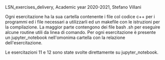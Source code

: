 LSN_exercises_delivery, Academic year 2020-2021, Stefano Villani

Ogni esercitazione ha la sua cartella contenente i file col codice c++ per i programmi ed i file necessari a utilizzarli ed un makefile con le istruzioni per la compilazione.
 La maggior parte contengono dei file bash .sh per eseguire alcune routine utili da linea di comando.
Per ogni esercitazione è presente un jupyter_notebook nell'omonima cartella con la relazione dell'esercitazione.

Le esercitazioni 11 e 12 sono state svolte direttamente su jupyter_notebook.
